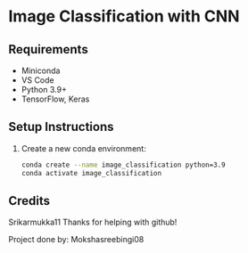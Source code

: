 # Image Classification with CNN

## Requirements
- Miniconda
- VS Code
- Python 3.9+
- TensorFlow, Keras

## Setup Instructions
1. Create a new conda environment:
   ```bash
   conda create --name image_classification python=3.9
   conda activate image_classification
## Credits 
Srikarmukka11 Thanks for helping with github!


Project done by: Mokshasreebingi08
